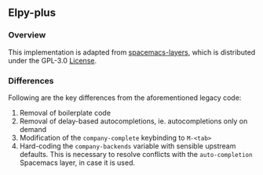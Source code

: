 ## Elpy-plus

### Overview

This implementation is adapted from [spacemacs-layers](https://github.com/rgemulla/spacemacs-layers/tree/master/%2Blang/elpy), which is distributed under the GPL-3.0 [License](../LICENSE).

###  Differences

Following are the key differences from the aforementioned legacy code:

1. Removal of boilerplate code
2. Removal of delay-based autocompletions, ie. autocompletions only on demand
3. Modification of the `company-complete` keybinding to `M-<tab>`
4. Hard-coding the `company-backends` variable with sensible upstream defaults. This is necessary to resolve conflicts with the `auto-completion` Spacemacs layer, in case it is used.
